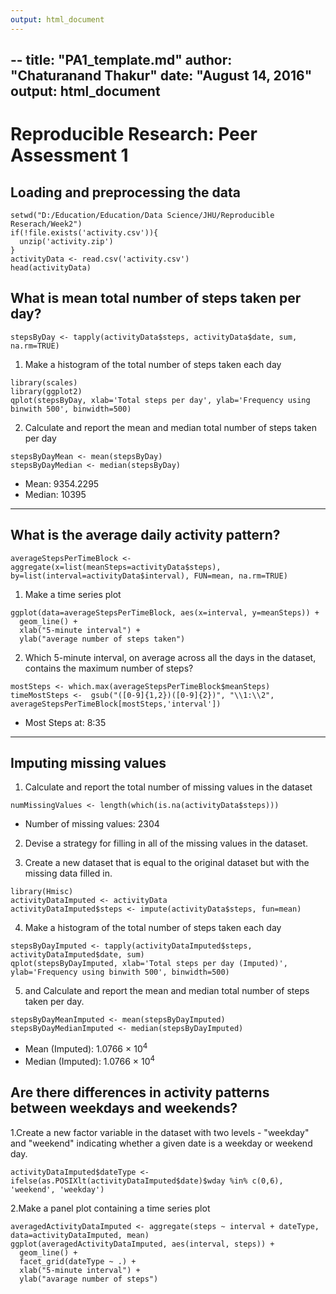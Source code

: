 ```yaml
---
output: html_document
---
```


--
title: "PA1_template.md"
author: "Chaturanand Thakur"
date: "August 14, 2016"
output: html_document
---

# Reproducible Research: Peer Assessment 1


## Loading and preprocessing the data


```{r,histogram1, echo=TRUE}
setwd("D:/Education/Education/Data Science/JHU/Reproducible Reserach/Week2")
if(!file.exists('activity.csv')){
  unzip('activity.zip')
}
activityData <- read.csv('activity.csv')
head(activityData)
```



## What is mean total number of steps taken per day?
  
```{r, echo=TRUE}
stepsByDay <- tapply(activityData$steps, activityData$date, sum, na.rm=TRUE)
```

1. Make a histogram of the total number of steps taken each day

```{r, echo=TRUE}
library(scales)
library(ggplot2)
qplot(stepsByDay, xlab='Total steps per day', ylab='Frequency using binwith 500', binwidth=500)

```

2. Calculate and report the mean and median total number of steps taken per day

```{r, echo=TRUE}
stepsByDayMean <- mean(stepsByDay)
stepsByDayMedian <- median(stepsByDay)
```
* Mean: 9354.2295
* Median:  10395

-----
  

## What is the average daily activity pattern?
```{r, echo=TRUE}
averageStepsPerTimeBlock <- aggregate(x=list(meanSteps=activityData$steps), by=list(interval=activityData$interval), FUN=mean, na.rm=TRUE)
```


1. Make a time series plot

```{r, echo=TRUE}
ggplot(data=averageStepsPerTimeBlock, aes(x=interval, y=meanSteps)) +
  geom_line() +
  xlab("5-minute interval") +
  ylab("average number of steps taken") 

```


2. Which 5-minute interval, on average across all the days in the dataset, contains the maximum number of steps?

```{r, echo=TRUE}
mostSteps <- which.max(averageStepsPerTimeBlock$meanSteps)
timeMostSteps <-  gsub("([0-9]{1,2})([0-9]{2})", "\\1:\\2", averageStepsPerTimeBlock[mostSteps,'interval'])

```

* Most Steps at: 8:35

----
## Imputing missing values
1. Calculate and report the total number of missing values in the dataset 
  
```{r, echo=TRUE}
numMissingValues <- length(which(is.na(activityData$steps)))
```

* Number of missing values: 2304

2. Devise a strategy for filling in all of the missing values in the dataset.


3. Create a new dataset that is equal to the original dataset but with the missing data filled in.

```{r, message=FALSE, echo=TRUE}
library(Hmisc)
activityDataImputed <- activityData
activityDataImputed$steps <- impute(activityData$steps, fun=mean)
```

4. Make a histogram of the total number of steps taken each day 

```{r, echo=TRUE}
stepsByDayImputed <- tapply(activityDataImputed$steps, activityDataImputed$date, sum)
qplot(stepsByDayImputed, xlab='Total steps per day (Imputed)', ylab='Frequency using binwith 500', binwidth=500)
```



5. and Calculate and report the mean and median total number of steps taken per day. 

```{r, echo=TRUE}
stepsByDayMeanImputed <- mean(stepsByDayImputed)
stepsByDayMedianImputed <- median(stepsByDayImputed)
```
* Mean (Imputed): 1.0766 &times; 10<sup>4</sup>
* Median (Imputed):  1.0766 &times; 10<sup>4</sup>
  

## Are there differences in activity patterns between weekdays and weekends?
1.Create a new factor variable in the dataset with two levels - "weekday" and "weekend" indicating whether a given date is a weekday or weekend day.
  
  
```{r, echo=TRUE}
activityDataImputed$dateType <-  ifelse(as.POSIXlt(activityDataImputed$date)$wday %in% c(0,6), 'weekend', 'weekday')
```

2.Make a panel plot containing a time series plot


```{r, echo=TRUE}
averagedActivityDataImputed <- aggregate(steps ~ interval + dateType, data=activityDataImputed, mean)
ggplot(averagedActivityDataImputed, aes(interval, steps)) + 
  geom_line() + 
  facet_grid(dateType ~ .) +
  xlab("5-minute interval") + 
  ylab("avarage number of steps")
```

